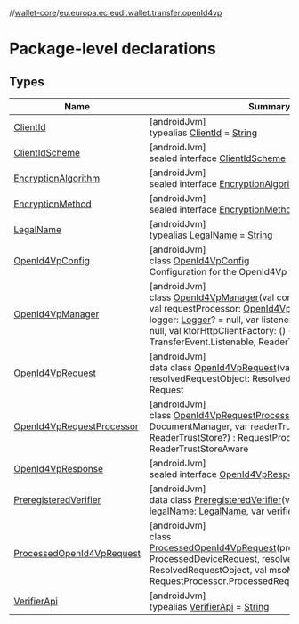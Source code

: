 //[wallet-core](../../index.md)/[eu.europa.ec.eudi.wallet.transfer.openId4vp](index.md)

# Package-level declarations

## Types

| Name                                                                 | Summary                                                                                                                                                                                                                                                                                                                                                                                                                                                                                                                                                      |
|----------------------------------------------------------------------|--------------------------------------------------------------------------------------------------------------------------------------------------------------------------------------------------------------------------------------------------------------------------------------------------------------------------------------------------------------------------------------------------------------------------------------------------------------------------------------------------------------------------------------------------------------|
| [ClientId](-client-id/index.md)                                      | [androidJvm]<br>typealias [ClientId](-client-id/index.md) = [String](https://kotlinlang.org/api/latest/jvm/stdlib/kotlin/-string/index.html)                                                                                                                                                                                                                                                                                                                                                                                                                 |
| [ClientIdScheme](-client-id-scheme/index.md)                         | [androidJvm]<br>sealed interface [ClientIdScheme](-client-id-scheme/index.md)                                                                                                                                                                                                                                                                                                                                                                                                                                                                                |
| [EncryptionAlgorithm](-encryption-algorithm/index.md)                | [androidJvm]<br>sealed interface [EncryptionAlgorithm](-encryption-algorithm/index.md)                                                                                                                                                                                                                                                                                                                                                                                                                                                                       |
| [EncryptionMethod](-encryption-method/index.md)                      | [androidJvm]<br>sealed interface [EncryptionMethod](-encryption-method/index.md)                                                                                                                                                                                                                                                                                                                                                                                                                                                                             |
| [LegalName](-legal-name/index.md)                                    | [androidJvm]<br>typealias [LegalName](-legal-name/index.md) = [String](https://kotlinlang.org/api/latest/jvm/stdlib/kotlin/-string/index.html)                                                                                                                                                                                                                                                                                                                                                                                                               |
| [OpenId4VpConfig](-open-id4-vp-config/index.md)                      | [androidJvm]<br>class [OpenId4VpConfig](-open-id4-vp-config/index.md)<br>Configuration for the OpenId4Vp transfer.                                                                                                                                                                                                                                                                                                                                                                                                                                           |
| [OpenId4VpManager](-open-id4-vp-manager/index.md)                    | [androidJvm]<br>class [OpenId4VpManager](-open-id4-vp-manager/index.md)(val config: [OpenId4VpConfig](-open-id4-vp-config/index.md), val requestProcessor: [OpenId4VpRequestProcessor](-open-id4-vp-request-processor/index.md), var logger: [Logger](../eu.europa.ec.eudi.wallet.logging/-logger/index.md)? = null, var listenersExecutor: [Executor](https://developer.android.com/reference/kotlin/java/util/concurrent/Executor.html)? = null, val ktorHttpClientFactory: () -&gt; HttpClient? = null) : TransferEvent.Listenable, ReaderTrustStoreAware |
| [OpenId4VpRequest](-open-id4-vp-request/index.md)                    | [androidJvm]<br>data class [OpenId4VpRequest](-open-id4-vp-request/index.md)(val resolvedRequestObject: ResolvedRequestObject) : Request                                                                                                                                                                                                                                                                                                                                                                                                                     |
| [OpenId4VpRequestProcessor](-open-id4-vp-request-processor/index.md) | [androidJvm]<br>class [OpenId4VpRequestProcessor](-open-id4-vp-request-processor/index.md)(documentManager: DocumentManager, var readerTrustStore: ReaderTrustStore?) : RequestProcessor, ReaderTrustStoreAware                                                                                                                                                                                                                                                                                                                                              |
| [OpenId4VpResponse](-open-id4-vp-response/index.md)                  | [androidJvm]<br>sealed interface [OpenId4VpResponse](-open-id4-vp-response/index.md) : Response                                                                                                                                                                                                                                                                                                                                                                                                                                                              |
| [PreregisteredVerifier](-preregistered-verifier/index.md)            | [androidJvm]<br>data class [PreregisteredVerifier](-preregistered-verifier/index.md)(var clientId: [ClientId](-client-id/index.md), var legalName: [LegalName](-legal-name/index.md), var verifierApi: [VerifierApi](-verifier-api/index.md))                                                                                                                                                                                                                                                                                                                |
| [ProcessedOpenId4VpRequest](-processed-open-id4-vp-request/index.md) | [androidJvm]<br>class [ProcessedOpenId4VpRequest](-processed-open-id4-vp-request/index.md)(processedDeviceRequest: ProcessedDeviceRequest, resolvedRequestObject: ResolvedRequestObject, val msoMdocNonce: [String](https://kotlinlang.org/api/latest/jvm/stdlib/kotlin/-string/index.html)) : RequestProcessor.ProcessedRequest.Success                                                                                                                                                                                                                     |
| [VerifierApi](-verifier-api/index.md)                                | [androidJvm]<br>typealias [VerifierApi](-verifier-api/index.md) = [String](https://kotlinlang.org/api/latest/jvm/stdlib/kotlin/-string/index.html)                                                                                                                                                                                                                                                                                                                                                                                                           |
